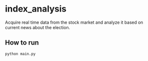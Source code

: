 # index_analysis
Acquire real time data from the stock market and analyze it based on current news about the election.

## How to run

```
python main.py
```

